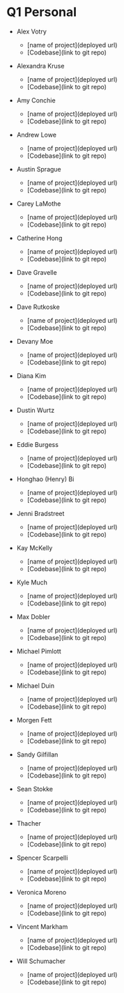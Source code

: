 # Q1 Personal

* Alex Votry
  * [name of project](deployed url)
  * [Codebase](link to git repo)

* Alexandra Kruse
  * [name of project](deployed url)
  * [Codebase](link to git repo)

* Amy Conchie
  * [name of project](deployed url)
  * [Codebase](link to git repo)

* Andrew Lowe
  * [name of project](deployed url)
  * [Codebase](link to git repo)

* Austin Sprague
  * [name of project](deployed url)
  * [Codebase](link to git repo)

* Carey LaMothe
  * [name of project](deployed url)
  * [Codebase](link to git repo)

* Catherine Hong
  * [name of project](deployed url)
  * [Codebase](link to git repo)

* Dave Gravelle
  * [name of project](deployed url)
  * [Codebase](link to git repo)

* Dave Rutkoske
  * [name of project](deployed url)
  * [Codebase](link to git repo)

* Devany Moe
  * [name of project](deployed url)
  * [Codebase](link to git repo)

* Diana Kim
  * [name of project](deployed url)
  * [Codebase](link to git repo)

* Dustin Wurtz
  * [name of project](deployed url)
  * [Codebase](link to git repo)

* Eddie Burgess
  * [name of project](deployed url)
  * [Codebase](link to git repo)

* Honghao (Henry) Bi
  * [name of project](deployed url)
  * [Codebase](link to git repo)

* Jenni Bradstreet
  * [name of project](deployed url)
  * [Codebase](link to git repo)

* Kay McKelly
  * [name of project](deployed url)
  * [Codebase](link to git repo)

* Kyle Much
  * [name of project](deployed url)
  * [Codebase](link to git repo)

* Max Dobler
  * [name of project](deployed url)
  * [Codebase](link to git repo)

* Michael Pimlott
  * [name of project](deployed url)
  * [Codebase](link to git repo)

* Michael Duin
  * [name of project](deployed url)
  * [Codebase](link to git repo)

* Morgen Fett
  * [name of project](deployed url)
  * [Codebase](link to git repo)

* Sandy Gilfillan
  * [name of project](deployed url)
  * [Codebase](link to git repo)

* Sean Stokke
  * [name of project](deployed url)
  * [Codebase](link to git repo)

* Thacher
  * [name of project](deployed url)
  * [Codebase](link to git repo)

* Spencer Scarpelli
  * [name of project](deployed url)
  * [Codebase](link to git repo)

* Veronica Moreno
  * [name of project](deployed url)
  * [Codebase](link to git repo)

* Vincent Markham
  * [name of project](deployed url)
  * [Codebase](link to git repo)

* Will Schumacher
  * [name of project](deployed url)
  * [Codebase](link to git repo)
